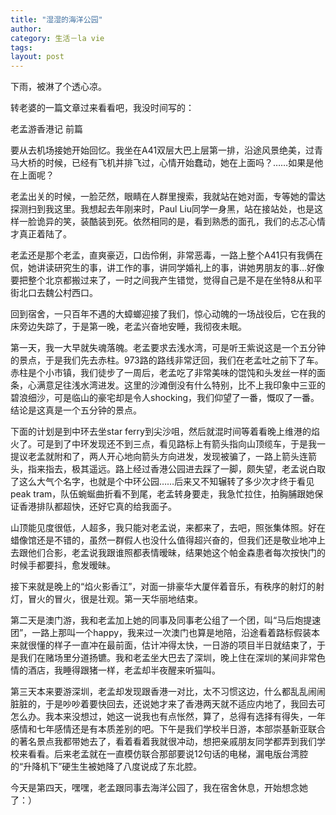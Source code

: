```yaml
---
title: "湿湿的海洋公园"
author:
category: 生活－la vie
tags: 
layout: post
---
```

下雨，被淋了个透心凉。

转老婆的一篇文章过来看看吧，我没时间写的：

老孟游香港记 前篇

要从去机场接她开始回忆。我坐在A41双层大巴上层第一排，沿途风景绝美，过青马大桥的时候，已经有飞机并排飞过，心情开始蠢动，她在上面吗？……如果是他在上面呢？ 

老孟出关的时候，一脸茫然，眼睛在人群里搜索，我就站在她对面，专等她的雷达探测扫到我这里。我想起去年刚来时，Paul Liu同学一身黑，站在接站处，也是这样一脸诡异的笑，装酷装到死。依然相同的是，看到熟悉的面孔，我们的忐忑心情才真正着陆了。 

老孟还是那个老孟，直爽豪迈，口齿伶俐，非常恶毒，一路上整个A41只有我俩在侃，她讲读研究生的事，讲工作的事，讲同学婚礼上的事，讲她男朋友的事…好像要把整个北京都搬过来了，一时之间我产生错觉，觉得自己是不是在坐特8从和平街北口去魏公村西口。 

回到宿舍，一只百年不遇的大蟑螂迎接了我们，惊心动魄的一场战役后，它在我的床旁边失踪了，于是第一晚，老孟兴奋地安睡，我彻夜未眠。 

第一天，我一大早就失魂落魄。老孟要求去浅水湾，可是听王紫说这是一个五分钟的景点，于是我们先去赤柱。973路的路线非常迂回，我们在老孟吐之前下了车。赤柱是个小市镇，我们徒步了一周后，老孟吃了非常美味的馄饨和头发丝一样的面条，心满意足往浅水湾进发。这里的沙滩倒没有什么特别，比不上我印象中三亚的碧浪细沙，可是临山的豪宅却是令人shocking，我们仰望了一番，慨叹了一番。结论是这真是一个五分钟的景点。 

下面的计划是到中环去坐star ferry到尖沙咀，然后就混时间等着看晚上维港的焰火了。可是到了中环发现还不到三点，看见路标上有箭头指向山顶缆车，于是我一提议老孟就附和了，两人开心地向箭头方向进发，发现被骗了，一路上箭头连箭头，指来指去，极其遥远。路上经过香港公园进去踩了一脚，颇失望，老孟说白取了这么大气个名字，也就是个中环公园……后来又不知辗转了多少次才终于看见peak tram，队伍蜿蜒曲折看不到尾，老孟转身要走，我急忙拉住，拍胸脯跟她保证香港排队都超快，还好它真的给我面子。 

山顶能见度很低，人超多，我只能对老孟说，来都来了，去吧，照张集体照。好在蜡像馆还是不错的，虽然一群假人也没什么值得超兴奋的，但我们还是敬业地冲上去跟他们合影，老孟说我跟谁照都表情暧昧，结果她这个帕金森患者每次按快门的时候手都要抖，愈发暧昧。 

接下来就是晚上的“焰火影香江”，对面一排豪华大厦伴着音乐，有秩序的射灯的射灯，冒火的冒火，很是壮观。第一天华丽地结束。 

第二天是澳门游，我和老孟加上她的同事及同事老公组了一个团，叫“马后炮提速团”，一路上那叫一个happy，我来过一次澳门也算是地陪，沿途看着路标假装本来就很懂的样子一直冲在最前面，估计冲得太快，一日游的项目半日就结束了，于是我们在赌场里分道扬镳。我和老孟坐大巴去了深圳，晚上住在深圳的某间非常色情的酒店，我睡得跟猪一样，老孟却半夜醒来听猫叫。 

第三天本来要游深圳，老孟却发现跟香港一对比，太不习惯这边，什么都乱乱闹闹脏脏的，于是吵吵着要快回去，还说她才来了香港两天就不适应内地了，我回去可怎么办。我本来没想过，她这一说我也有点怅然，算了，总得有选择有得失，一年感情和七年感情还是有本质差别的吧。下午是我们学校半日游，本部崇基新亚联合的著名景点我都带她去了，看着看着我就很冲动，想把亲戚朋友同学都弄到我们学校来看看。后来老孟就在一直模仿联合那部要说12句话的电梯，漏电版台湾腔的“升降机下”硬生生被她降了八度说成了东北腔。 

今天是第四天，嘿嘿，老孟跟同事去海洋公园了，我在宿舍休息，开始想念她了：）

